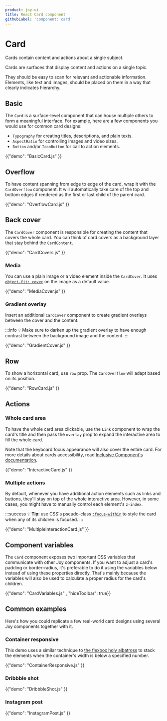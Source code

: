 ```yaml
---
product: joy-ui
title: React Card component
githubLabel: 'component: card'
---
```


# Card

<p class="description">Cards contain content and actions about a single subject.</p>

Cards are surfaces that display content and actions on a single topic.

They should be easy to scan for relevant and actionable information.
Elements, like text and images, should be placed on them in a way that clearly indicates hierarchy.

## Basic

The `Card` is a surface-level component that can house multiple others to form a meaningful interface.
For example, here are a few components you would use for common card designs:

- `Typography` for creating titles, descriptions, and plain texts.
- `AspectRatio` for controlling images and video sizes.
- `Button` and/or `IconButton` for call to action elements.

{{"demo": "BasicCard.js" }}

## Overflow

To have content spanning from edge to edge of the card, wrap it with the `CardOverflow` component.
It will automatically take care of the top and bottom edges if rendered as the first or last child of the parent card.

{{"demo": "OverflowCard.js" }}

## Back cover

The `CardCover` component is responsible for creating the content that covers the whole card.
You can think of card covers as a background layer that stay behind the `CardContent`.

{{"demo": "CardCovers.js" }}

### Media

You can use a plain image or a video element inside the `CardCover`.
It uses [`object-fit: cover`](https://developer.mozilla.org/en-US/docs/Web/CSS/object-fit) on the image as a default value.

{{"demo": "MediaCover.js" }}

### Gradient overlay

Insert an additional `CardCover` component to create gradient overlays between the cover and the content.

:::info
💡 Make sure to darken up the gradient overlay to have enough contrast between the background image and the content.
:::

{{"demo": "GradientCover.js" }}

## Row

To show a horizontal card, use `row` prop. The `CardOverflow` will adapt based on its position.

{{"demo": "RowCard.js" }}

## Actions

### Whole card area

To have the whole card area clickable, use the `Link` component to wrap the card's title and then pass the `overlay` prop to expand the interactive area to fill the whole card.

Note that the keyboard focus appearance will also cover the entire card.
For more details about cards accessibility, read [Inclusive Component's documentation](https://inclusive-components.design/cards/).

{{"demo": "InteractiveCard.js" }}

### Multiple actions

By default, whenever you have additional action elements such as links and buttons, they'll stay on top of the whole interactive area.
However, in some cases, you might have to manually control each element's `z-index`.

:::success
💡 **Tip**: use CSS's pseudo-class [`:focus-within`](https://developer.mozilla.org/en-US/docs/Web/CSS/:focus-within) to style the card when any of its children is focused.
:::

{{"demo": "MultipleInteractionCard.js" }}

## Component variables

The `Card` component exposes two important CSS variables that communicate with other Joy components.
If you want to adjust a card's padding or border-radius, it's preferable to do it using the variables below instead of using these properties directly.
That's mainly because the variables will also be used to calculate a proper radius for the card's children.

{{"demo": "CardVariables.js" , "hideToolbar": true}}

## Common examples

Here's how you could replicate a few real-world card designs using several Joy components together with it.

### Container responsive

This demo uses a similar technique to [the flexbox holy albatross](https://heydonworks.com/article/the-flexbox-holy-albatross/) to stack the elements when the container's width is below a specified number.

{{"demo": "ContainerResponsive.js" }}

### Dribbble shot

{{"demo": "DribbbleShot.js" }}

### Instagram post

{{"demo": "InstagramPost.js" }}
